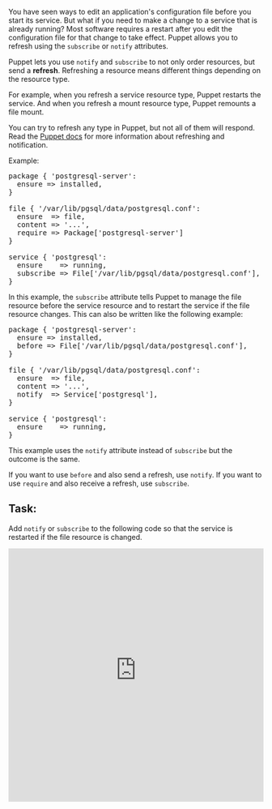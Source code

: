 You have seen ways to edit an application's configuration file before you start its service. But what if you need to make a change to a service that is already running? Most software requires a restart after you edit the configuration file for that change to take effect. Puppet allows you to refresh using the `subscribe` or `notify` attributes.

Puppet lets you use `notify` and `subscribe` to not only order resources, but send a **refresh**. Refreshing a resource means different things depending on the resource type.

For example, when you refresh a service resource type, Puppet restarts the service. And when you refresh a mount resource type, Puppet remounts a file mount.

You can try to refresh any type in Puppet, but not all of them will respond. Read the [Puppet docs](https://puppet.com/docs/puppet/latest/lang_relationships.html#refreshing-and-notification) for more information about refreshing and notification.

Example:

<pre>
package { 'postgresql-server':
  ensure =&gt; installed,
}

file { '/var/lib/pgsql/data/postgresql.conf':
  ensure  =&gt; file,
  content =&gt; '...',
  require =&gt; Package['postgresql-server']
}

service { 'postgresql':
  ensure    =&gt; running,
  subscribe =&gt; File['/var/lib/pgsql/data/postgresql.conf'],
}
</pre>

In this example, the `subscribe` attribute tells Puppet to manage the file resource before the service resource and to restart the service if the file resource changes. This can also be written like the following example:

<pre>
package { 'postgresql-server':
  ensure =&gt; installed,
  before =&gt; File['/var/lib/pgsql/data/postgresql.conf'],
}

file { '/var/lib/pgsql/data/postgresql.conf':
  ensure  =&gt; file,
  content =&gt; '...',
  notify  =&gt; Service['postgresql'],
}

service { 'postgresql':
  ensure    =&gt; running,
}
</pre>

This example uses the `notify` attribute instead of `subscribe` but the outcome is the same.

If you want to use `before` and also send a refresh, use `notify`. If you want to use `require` and also receive a refresh, use `subscribe`.

## Task:
Add `notify` or `subscribe` to the following code so that the service is restarted if the file resource is changed.

<iframe src="https://magicbox.classroom.puppet.com/pfs/file_service" width="100%" height="500px" frameborder="0"></iframe>
